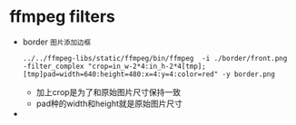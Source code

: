 # ffmpeg filters

* border   `图片添加边框`

      ../../ffmpeg-libs/static/ffmpeg/bin/ffmpeg  -i ./border/front.png  -filter_complex "crop=in_w-2*4:in_h-2*4[tmp];[tmp]pad=width=640:height=480:x=4:y=4:color=red" -y border.png
    * 加上crop是为了和原始图片尺寸保持一致
    * pad种的width和height就是原始图片尺寸

* 